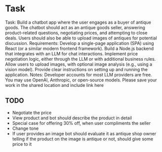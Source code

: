 # Task

Task: Build a chatbot app where the user engages as a buyer of antique goods. The chatbot should act as an antique goods seller, answering product-related questions, negotiating prices, and attempting to close deals. Users should also be able to upload images of antiques for potential discussion. Requirements: Develop a single-page application (SPA) using React (or a similar modern frontend framework). Build a Node.js backend that integrates with an LLM for chat interactions. Implement price negotiation logic, either through the LLM or with additional business rules. Allow users to upload images, with optional image analysis (e.g., using a vision model). Provide clear instructions on setting up and running the application. Notes: Developer accounts for most LLM providers are free. You may use OpenAI, Anthropic, or open-source models. Please save your work in the shared location and include link here

## TODO

- Negotiate the price
- View product and bot should describe the product in detail
- Special case for offering 30% off, when user compliments the seller
- Change tone
- If user provides an image bot should evaluate it as antique shop owner telling if the product on the image is antique or not, should give some price to it
